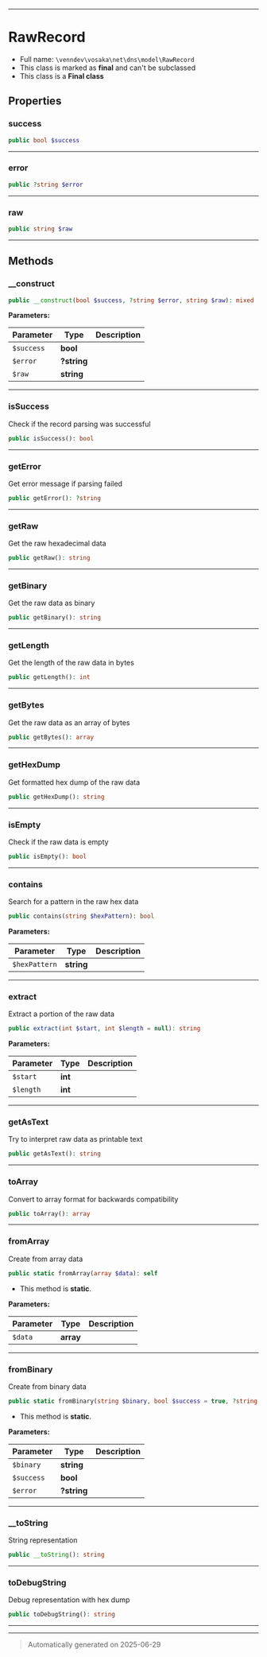 ***

# RawRecord





* Full name: `\venndev\vosaka\net\dns\model\RawRecord`
* This class is marked as **final** and can't be subclassed
* This class is a **Final class**



## Properties


### success



```php
public bool $success
```






***

### error



```php
public ?string $error
```






***

### raw



```php
public string $raw
```






***

## Methods


### __construct



```php
public __construct(bool $success, ?string $error, string $raw): mixed
```








**Parameters:**

| Parameter | Type | Description |
|-----------|------|-------------|
| `$success` | **bool** |  |
| `$error` | **?string** |  |
| `$raw` | **string** |  |





***

### isSuccess

Check if the record parsing was successful

```php
public isSuccess(): bool
```












***

### getError

Get error message if parsing failed

```php
public getError(): ?string
```












***

### getRaw

Get the raw hexadecimal data

```php
public getRaw(): string
```












***

### getBinary

Get the raw data as binary

```php
public getBinary(): string
```












***

### getLength

Get the length of the raw data in bytes

```php
public getLength(): int
```












***

### getBytes

Get the raw data as an array of bytes

```php
public getBytes(): array
```












***

### getHexDump

Get formatted hex dump of the raw data

```php
public getHexDump(): string
```












***

### isEmpty

Check if the raw data is empty

```php
public isEmpty(): bool
```












***

### contains

Search for a pattern in the raw hex data

```php
public contains(string $hexPattern): bool
```








**Parameters:**

| Parameter | Type | Description |
|-----------|------|-------------|
| `$hexPattern` | **string** |  |





***

### extract

Extract a portion of the raw data

```php
public extract(int $start, int $length = null): string
```








**Parameters:**

| Parameter | Type | Description |
|-----------|------|-------------|
| `$start` | **int** |  |
| `$length` | **int** |  |





***

### getAsText

Try to interpret raw data as printable text

```php
public getAsText(): string
```












***

### toArray

Convert to array format for backwards compatibility

```php
public toArray(): array
```












***

### fromArray

Create from array data

```php
public static fromArray(array $data): self
```



* This method is **static**.




**Parameters:**

| Parameter | Type | Description |
|-----------|------|-------------|
| `$data` | **array** |  |





***

### fromBinary

Create from binary data

```php
public static fromBinary(string $binary, bool $success = true, ?string $error = null): self
```



* This method is **static**.




**Parameters:**

| Parameter | Type | Description |
|-----------|------|-------------|
| `$binary` | **string** |  |
| `$success` | **bool** |  |
| `$error` | **?string** |  |





***

### __toString

String representation

```php
public __toString(): string
```












***

### toDebugString

Debug representation with hex dump

```php
public toDebugString(): string
```












***


***
> Automatically generated on 2025-06-29
